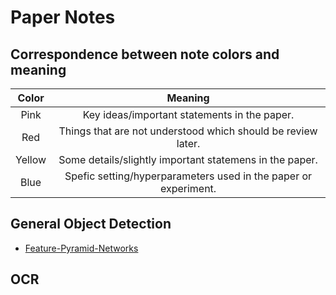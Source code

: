 # Paper Notes

## Correspondence between note colors and meaning

| Color  |                           Meaning                            |
| :----: | :----------------------------------------------------------: |
|  Pink  |         Key ideas/important statements in the paper.         |
|  Red   | Things that are not understood which should be review later. |
| Yellow |   Some details/slightly important statemens in the paper.    |
|  Blue  | Spefic setting/hyperparameters used in the paper or experiment. |



## General Object Detection

- [Feature-Pyramid-Networks](https://github.com/txytju/Research-Notes/blob/master/General-Object-Detection/Feature-Pyramid-Networks.md)

## OCR







